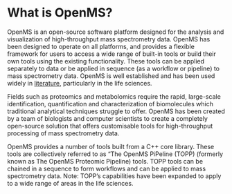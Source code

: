 What is OpenMS?
===============

OpenMS is an open-source software platform designed for the analysis and visualization of high-throughput mass spectrometry data. OpenMS has been designed to operate on all platforms, and provides a flexible framework for users to access a wide range of built-in tools or build their own tools using the existing functionality. These tools can be applied separately to data or be applied in sequence (as a workflow or pipeline) to mass spectrometry data. OpenMS is well established and has been used widely in [literature](https://openms.github.io/publications/), particularly in the life sciences.

Fields such as proteomics and metabolomics require the rapid, large-scale identification, quantification and characterization of biomolecules which traditional analytical techniques struggle to offer. OpenMS has been created by a team of biologists and computer scientists to create a completely open-source solution that offers customisable tools for high-throughput processing of mass spectrometry data.

OpenMS provides a number of tools built from a C++ core library. These tools are collectively referred to as “The OpenMS PiPeline (TOPP) (formerly known as The OpenMS Proteomic Pipeline) tools. TOPP tools can be chained in a sequence to form workflows and can be applied to mass spectrometry data.
Note: TOPP’s capabilities have been expanded to apply to a wide range of areas in the life sciences.
